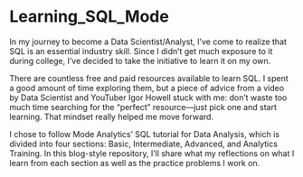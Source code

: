 # Learning_SQL_Mode
In my journey to become a Data Scientist/Analyst, I’ve come to realize that SQL is an essential industry skill. Since I didn’t get much exposure to it during college, I’ve decided to take the initiative to learn it on my own.

There are countless free and paid resources available to learn SQL. I spent a good amount of time exploring them, but a piece of advice from a video by Data Scientist and YouTuber Igor Howell stuck with me: don’t waste too much time searching for the “perfect” resource—just pick one and start learning. That mindset really helped me move forward.

I chose to follow Mode Analytics’ SQL tutorial for Data Analysis, which is divided into four sections: Basic, Intermediate, Advanced, and Analytics Training. In this blog-style repository, I’ll share what my reflections on what I learn from each section as well as the practice problems I work on.
